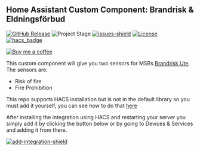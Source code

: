 ## Home Assistant Custom Component: Brandrisk & Eldningsförbud

[![GitHub Release][releases-shield]][releases]
![Project Stage][project-stage-shield]
[![issues-shield]](issues)
[![License][license-shield]](LICENSE.md)
[![hacs_badge][hacs-shield]][hacs]

[![Buy me a coffee][buymeacoffee-shield]][buymeacoffee]

This custom component will give you two sensors for MSBs [Brandrisk Ute](https://www.msb.se/sv/om-msb/informationskanaler/appar/brandrisk-ute/).
The sensors are:
* Risk of fire
* Fire Prohibition

This repo supports HACS installation but is not in the default library so you must add it yourself, you can see how to do that [here](https://hacs.xyz/docs/faq/custom_repositories/)

After installing the integration using HACS and restarting your server you simply add it by clicking the button below or by going to Devices & Services and adding it from there.

[![add-integration-shield]][add-integration]


[releases-shield]: https://img.shields.io/github/release/popeen/Home-Assistant-Custom-Component-Brandrisk-Ute.svg
[releases]: https://github.com/popeen/Home-Assistant-Custom-Component-Brandrisk-Eldningsforbud/releases
[project-stage-shield]: https://img.shields.io/badge/project%20stage-ready%20for%20use-green.svg
[issues-shield]: https://img.shields.io/github/issues-raw/popeen/Home-Assistant-Custom-Component-Brandrisk-Eldningsforbud/.svg
[license-shield]: https://img.shields.io/github/license/popeen/Home-Assistant-Custom-Component-Brandrisk-Eldningsforbud/.svg
[hacs-shield]: https://img.shields.io/badge/HACS-Custom-41BDF5.svg
[hacs]: https://github.com/custom-components/hacs
[buymeacoffee-shield]: https://www.buymeacoffee.com/assets/img/guidelines/download-assets-sm-2.svg
[buymeacoffee]: https://www.buymeacoffee.com/popeen
[add-integration-shield]: https://my.home-assistant.io/badges/config_flow_start.svg
[add-integration]: https://my.home-assistant.io/redirect/config_flow_start/?domain=brandriskute
